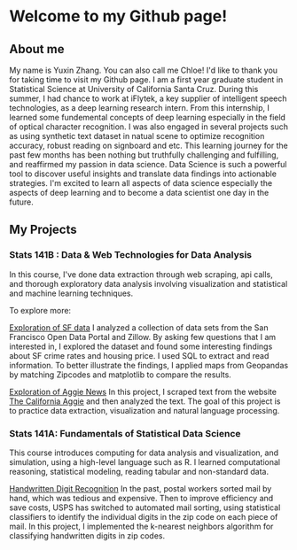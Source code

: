 # Welcome to my Github page!



## About me
My name is Yuxin Zhang. You can also call me Chloe! I'd like to thank you for taking time to visit my Github page. I am a first year graduate student in Statistical Science at University of California Santa Cruz. During this summer, I had chance to work at iFlytek, a key supplier of intelligent speech technologies, as a deep learning research intern. From this internship, I learned some fundemental concepts of deep learning especially in the field of optical character recognition. I was also engaged in several projects such as using synthetic text dataset in natual scene to optimize recognition accuracy, robust reading on signboard and etc. This learning journey for the past few months has been nothing but truthfully challenging and fulfilling, and reaffirmed my passion in data science. Data Science is such a powerful tool to discover useful insights and translate data findings into actionable strategies. I'm excited to learn all aspects of data science especially the aspects of deep learning and to become a data scientist one day in the future. 

## My Projects

### Stats 141B : Data & Web Technologies for Data Analysis

In this course, I've done data extraction through web scraping, api calls, and thorough exploratory data analysis involving visualization and statistical and machine learning techniques. 

To explore more:

[Exploration of SF data](https://github.com/Chloezhang96/github-page/blob/master/hw5.ipynb)
I analyzed a collection of data sets from the San Francisco Open Data Portal and Zillow. By asking few questions that I am interested in, I explored the dataset and found some interesting findings about SF crime rates and housing price. I used SQL to extract and read information. To better illustrate the findings, I applied maps from Geopandas by matching Zipcodes and matplotlib to compare the results. 

[Exploration of Aggie News](https://github.com/Chloezhang96/github-page/blob/master/hw6.ipynb)
In this project, I scraped text from the website [The California Aggie](https://theaggie.org/) and then analyzed the text. The goal of this project is to practice data extraction, visualization and natural language processing. 

    
### Stats 141A: Fundamentals of Statistical Data Science 

This course introduces computing for data analysis and visualization, and simulation, using a high-level language such as R. I learned computational reasoning, statistical modeling, reading tabular and non-standard data. 

[Handwritten Digit Recognition](https://github.com/Chloezhang96/Welcome/blob/master/Final%20Project%20--%20STA141A.pdf)
In the past, postal workers sorted mail by hand, which was tedious and expensive. Then to improve efficiency and save costs, USPS has switched to automated mail sorting, using statistical classifiers to identify the individual digits in the zip code on each piece of mail. In this project, I implemented the k-nearest neighbors algorithm for classifying handwritten digits in zip codes.
